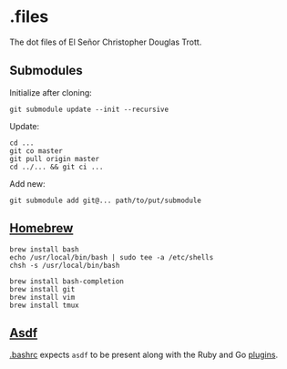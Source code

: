 # .files

The dot files of El Señor Christopher Douglas Trott.

## Submodules

Initialize after cloning:

```
git submodule update --init --recursive
```

Update:

```
cd ...
git co master
git pull origin master
cd ../... && git ci ...
```

Add new:

```
git submodule add git@... path/to/put/submodule
```

## [Homebrew](https://brew.sh/)

```
brew install bash
echo /usr/local/bin/bash | sudo tee -a /etc/shells
chsh -s /usr/local/bin/bash
```

```
brew install bash-completion
brew install git
brew install vim
brew install tmux
```

## [Asdf](https://github.com/asdf-vm/asdf)

[.bashrc](.bashrc) expects `asdf` to be present along with the Ruby and Go [plugins](https://github.com/asdf-vm/asdf-plugins).
